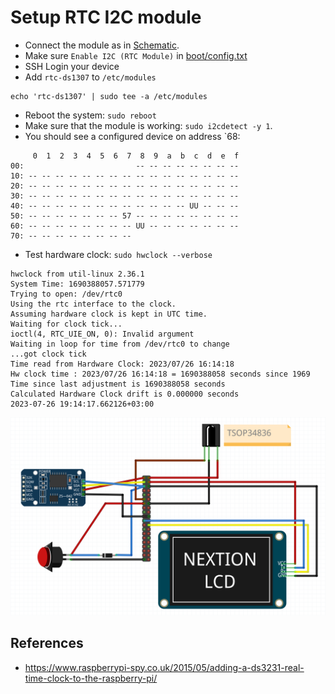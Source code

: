 # Setup RTC I2C module

- Connect the module as in [Schematic](/media/Schematic.png).
- Make sure `Enable I2C (RTC Module)` in [boot/config.txt](files/boot/config.txt)
- SSH Login your device
- Add `rtc-ds1307` to `/etc/modules`
```
echo 'rtc-ds1307' | sudo tee -a /etc/modules
```
- Reboot the system: `sudo reboot`
- Make sure that the module is working: `sudo i2cdetect -y 1`.
- You should see a configured device on address `68:
```
     0  1  2  3  4  5  6  7  8  9  a  b  c  d  e  f
00:                         -- -- -- -- -- -- -- --
10: -- -- -- -- -- -- -- -- -- -- -- -- -- -- -- --
20: -- -- -- -- -- -- -- -- -- -- -- -- -- -- -- --
30: -- -- -- -- -- -- -- -- -- -- -- -- -- -- -- --
40: -- -- -- -- -- -- -- -- -- -- -- -- UU -- -- --
50: -- -- -- -- -- -- -- 57 -- -- -- -- -- -- -- --
60: -- -- -- -- -- -- -- -- UU -- -- -- -- -- -- --
70: -- -- -- -- -- -- -- --
```
- Test hardware clock: `sudo hwclock --verbose`

```
hwclock from util-linux 2.36.1
System Time: 1690388057.571779
Trying to open: /dev/rtc0
Using the rtc interface to the clock.
Assuming hardware clock is kept in UTC time.
Waiting for clock tick...
ioctl(4, RTC_UIE_ON, 0): Invalid argument
Waiting in loop for time from /dev/rtc0 to change
...got clock tick
Time read from Hardware Clock: 2023/07/26 16:14:18
Hw clock time : 2023/07/26 16:14:18 = 1690388058 seconds since 1969
Time since last adjustment is 1690388058 seconds
Calculated Hardware Clock drift is 0.000000 seconds
2023-07-26 19:14:17.662126+03:00
```

![Schematic](/media/Schematic.png)

## References
- https://www.raspberrypi-spy.co.uk/2015/05/adding-a-ds3231-real-time-clock-to-the-raspberry-pi/
